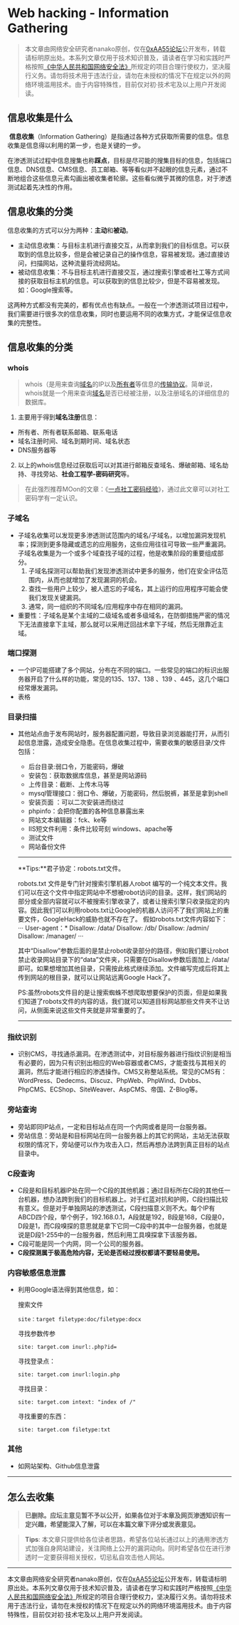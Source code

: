 # Web hacking - Information Gathering

>本文章由网络安全研究者nanako原创，仅在[0xAA55论坛](https://www.0xaa55.com/)公开发布，转载请标明原出处。本系列文章仅用于技术知识普及，请读者在学习和实践时严格按照[《中华人民共和国网络安全法》](http://gkhy.jiujiang.gov.cn/zwgk_228/jc/zcwj/202006/t20200618_4040476.html)所规定的项目合理行使权力，坚决履行义务。请勿将技术用于违法行业，请勿在未授权的情况下在规定以外的网络环境滥用技术。由于内容特殊性，目前仅对初·技术宅及以上用户开发阅读。



## 信息收集是什么

​	**信息收集**（Information Gathering）是指通过各种方式获取所需要的信息。信息收集是信息得以利用的第一步，也是关键的一步。

​	在渗透测试过程中信息搜集也称**踩点**，目标是尽可能的搜集目标的信息，包括端口信息、DNS信息、CMS信息、员工邮箱、等等看似并不起眼的信息元素，通过不断地组合这些信息元素勾画出被收集者轮廓。这些看似微乎其微的信息，对于渗透测试起着先决性的作用。

## 信息收集的分类

信息收集的方式可以分为两种：**主动**和**被动**。

- 主动信息收集：与目标主机进行直接交互，从而拿到我们的目标信息。可以获取到的信息比较多，但是会被记录自己的操作信息，容易被发现。通过直接访问，扫描网站，这种流量将流经网站。
- 被动信息收集：不与目标主机进行直接交互，通过搜索引擎或者社工等方式间接的获取目标主机的信息。可以获取到的信息比较少，但是不容易被发现。如：Google搜索等。

这两种方式都没有完美的，都有优点也有缺点。一般在一个渗透测试项目过程中，我们需要进行很多次的信息收集，同时也要运用不同的收集方式，才能保证信息收集的完整性。

## 信息收集的分类

### whois

>whois（是用来查询[域名](https://baike.baidu.com/item/域名/86062)的IP以及[所有者](https://baike.baidu.com/item/所有者/2193463)等信息的[传输协议](https://baike.baidu.com/item/传输协议/8048821)。简单说，whois就是一个用来查询[域名](https://baike.baidu.com/item/域名/86062)是否已经被注册，以及注册域名的详细信息的数据库。

1. 主要用于得到**域名注册**信息：

- 所有者、所有者联系邮箱、联系电话
- 域名注册时间、域名到期时间、域名状态
- DNS服务器等

2. 以上的whois信息经过获取后可以对其进行邮箱反查域名、爆破邮箱、域名劫持、寻找旁站、**社会工程学-密码研究**等。

> 在此强烈推荐MOon的文章：《[一点社工密码经验](https://blog.csdn.net/nzjdsds/article/details/87979857)》，通过此文章可以对社工密码学有一定认识。

### 子域名

- 子域名收集可以发现更多渗透测试范围内的域名/子域名，以增加漏洞发现机率；探测到更多隐藏或遗忘的应用服务，这些应用往往可导致一些严重漏洞。子域名收集是为一个或多个域查找子域的过程，他是收集阶段的重要组成部分。
  1. 子域名探测可以帮助我们发现渗透测试中更多的服务，他们在安全评估范围内，从而也就增加了发现漏洞的机会。
  2. 查找一些用户上较少，被人遗忘的子域名，其上运行的应用程序可能会使我们发现关键漏洞。
  3. 通常，同一组织的不同域名/应用程序中存在相同的漏洞。
- 重要性：子域名是某个主域的二级域名或者多级域名，在防御措施严密的情况下无法直接拿下主域，那么就可以采用迂回战术拿下子域，然后无限靠近主域。

### 端口探测

- 一个IP可能搭建了多个网站，分布在不同的端口。一些常见的端口的标识出服务器开启了什么样的功能，常见的135、137、138 、139 、445，这几个端口经常爆发漏洞。
- 表格



### 目录扫描

- 其他站点由于发布网站时，服务器配置问题，导致目录浏览器能打开，从而引起信息泄露，造成安全隐患。在信息收集过程中，需要收集的敏感目录/文件包括：

  - 后台目录:弱口令，万能密码，爆破
  - 安装包：获取数据库信息，甚至是网站源码
  - 上传目录：截断、上传木马等
  - mysql管理接口：弱口令、爆破，万能密码，然后脱裤，甚至是拿到shell
  - 安装页面 ：可以二次安装进而绕过
  - phpinfo：会把你配置的各种信息暴露出来
  - 网站文本编辑器：fck、ke等
  - IIS短文件利用：条件比较苛刻 windows、apache等
  - 测试文件
  - 网站备份文件

  ---

  **Tips:**君子协定：robots.txt文件。

  robots.txt 文件是专门针对搜索引擎机器人robot 编写的一个纯文本文件。我们可以在这个文件中指定网站中不想被robot访问的目录。这样，我们网站的部分或全部内容就可以不被搜索引擎收录了，或者让搜索引擎只收录指定的内容。因此我们可以利用robots.txt让Google的机器人访问不了我们网站上的重要文件，GoogleHack的威胁也就不存在了。
  假如robots.txt文件内容如下：
  ···
  User-agent：*
  Disallow: /data/
  Disallow: /db/
  Disallow: /admin/
  Disallow: /manager/
  ···

  其中“Disallow”参数后面的是禁止robot收录部分的路径，例如我们要让robot禁止收录网站目录下的“data”文件夹，只需要在Disallow参数后面加上 /data/ 即可。如果想增加其他目录，只需按此格式继续添加。文件编写完成后将其上传到网站的根目录，就可以让网站远离Google Hack了。

  PS:虽然robots文件目的是让搜索蜘蛛不想爬取想要保护的页面，但是如果我们知道了robots文件的内容的话，我们就可以知道目标网站那些文件夹不让访问，从侧面来说这些文件夹就是非常重要的了。

  ---

### 指纹识别

- 识别CMS，寻找通杀漏洞。在渗透测试中，对目标服务器进行指纹识别是相当有必要的，因为只有识别出相应的Web容器或者CMS，才能查找与其相关的漏洞，然后才能进行相应的渗透操作。CMS又称整站系统。常见的CMS有：WordPress、Dedecms、Discuz、PhpWeb、PhpWind、Dvbbs、PhpCMS、ECShop、SiteWeaver、AspCMS、帝国、Z-Blog等。

### 旁站查询

- 旁站即同IP站点，一定和目标站点在同一个内网或者是同一台服务器。
- 旁站信息：旁站是和目标网站在同一台服务器上的其它的网站，主站无法获取权限的情况下，旁站便可以作为攻击入口，然后再想办法跨到真正目标的站点目录中。

### C段查询

- C段是和目标机器IP处在同一个C段的其他机器；通过目标所在C段的其他任一台机器，想办法跨到我们的目标机器上。对于红蓝对抗和护网，C段扫描比较有意义。但是对于单独网站的渗透测试，C段扫描意义则不大。每个IP有ABCD四个段，举个例子，192.168.0.1，A段就是192，B段是168，C段是0，D段是1，而C段嗅探的意思就是拿下它同一C段中的其中一台服务器，也就是说是D段1-255中的一台服务器，然后利用工具嗅探拿下该服务器。
- C段可能是同一个内网，同一个公司的服务器。
- **C段探测属于极高危险内容，无论是否经过授权都请不要轻易使用。**

### 内容敏感信息泄露

- 利用Google语法得到其他信息，如：

  搜索文件

  ```site：target filetype:doc/filetype:docx```

  寻找参数传参

  ```site: target.com inurl:.php?id=```

  寻找登录点：

  ```site: target.com inurl:login.php```

  寻找目录：

  ```site: target.com intext: "index of /"```

  寻找重要的东西：

  ```site: target.com filetype:txt```

### 其他

- 如网站架构、Github信息泄露

---

## 怎么去收集

> **已删除。应坛主意见暂不予以公开，如果各位对于本章及网页渗透知识有一定兴趣，希望能深入了解，可以在本篇文章下评分或发表意见。**

>**Tips**: 本文章只提供给各位读者思路，希望各位站长通过以上的通用渗透方式加强自身网站建设，关注网络上公开的漏洞动向。同时希望各位在进行渗透时一定要获得相关授权，切忌私自攻击他人网站。

---

本文章由网络安全研究者nanako原创，仅在[0xAA55论坛](https://www.0xaa55.com/)公开发布，转载请标明原出处。本系列文章仅用于技术知识普及，请读者在学习和实践时严格按照[《中华人民共和国网络安全法》](http://gkhy.jiujiang.gov.cn/zwgk_228/jc/zcwj/202006/t20200618_4040476.html)所规定的项目合理行使权力，坚决履行义务。请勿将技术用于违法行业，请勿在未授权的情况下在规定以外的网络环境滥用技术。由于内容特殊性，目前仅对初·技术宅及以上用户开发阅读。

